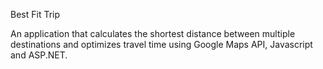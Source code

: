 Best Fit Trip

An application that calculates the shortest distance between multiple destinations and optimizes travel time using Google Maps API, Javascript and ASP.NET.
